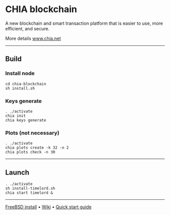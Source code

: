 # CHIA blockchain

A new blockchain and smart transaction platform that is easier to use, more efficient, and secure.

More details www.chia.net

---

## Build

### Install node

```
cd chia-blockchain
sh install.sh
```

### Keys generate

```
. ./activate
chia init
chia keys generate
```

### Plots (not necessary)

```
. ./activate
chia plots create -k 32 -n 2
chia plots check -n 30
```
---

## Launch

```
. ./activate
sh install-timelord.sh
chia start timelord &
```

---

[FreeBSD install](https://github.com/Chia-Network/chia-blockchain/wiki/FreeBSD-Install#build) •
[Wiki](https://github.com/Chia-Network/chia-blockchain/wiki) •
[Quick start guide](https://github.com/Chia-Network/chia-blockchain/wiki/Quick-Start-Guide)
